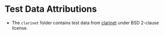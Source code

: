 # Test Data Attributions

- The `clarinet` folder contains test data from [clarinet](https://github.com/dscape/clarinet/tree/master/samples) under BSD 2-clause license.
